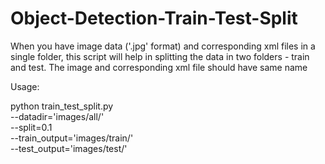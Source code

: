 # Object-Detection-Train-Test-Split
When you have image data ('.jpg' format) and corresponding xml files in a single folder, this script will help in splitting the data in two folders - train and test.
The image and corresponding xml file should have same name

Usage:

python train_test_split.py \
              --datadir='images/all/' \
              --split=0.1 \
              --train_output='images/train/' \
              --test_output='images/test/'
